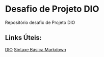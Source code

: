 # Desafio de Projeto DIO
Repositório desafio de Projeto DIO

## Links Úteis:
[DIO](https://web.dio.me/play)
[Sintaxe Básica Markdown](https://www.markdownguide.org/basic-syntax/)
